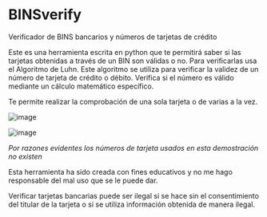 # BINSverify
Verificador de BINS bancarios y números de tarjetas de crédito

Este es una herramienta escrita en python que te permitirá saber si las tarjetas obtenidas a través de un BIN son válidas o no.
Para verificarlas usa el Algoritmo de Luhn.
Este algoritmo se utiliza para verificar la validez de un número de tarjeta de crédito o débito.
Verifica si el número es válido mediante un cálculo matemático específico.

Te permite realizar la comprobación de una sola tarjeta o de varias a la vez.

![image](https://user-images.githubusercontent.com/90300129/215291357-8dd241d2-72ae-4987-9ddd-2f261da3138c.png)

![image](https://user-images.githubusercontent.com/90300129/215291458-58ed6ca5-9ef7-4838-8565-beed27107680.png)

*Por razones evidentes los números de tarjeta usados en esta demostración no existen*

Esta herramienta ha sido creada con fines educativos y no me hago responsable del mal uso que se le puede dar.

Verificar tarjetas bancarias puede ser ilegal si se hace sin el consentimiento del titular de la tarjeta o si se utiliza información obtenida de manera ilegal.
